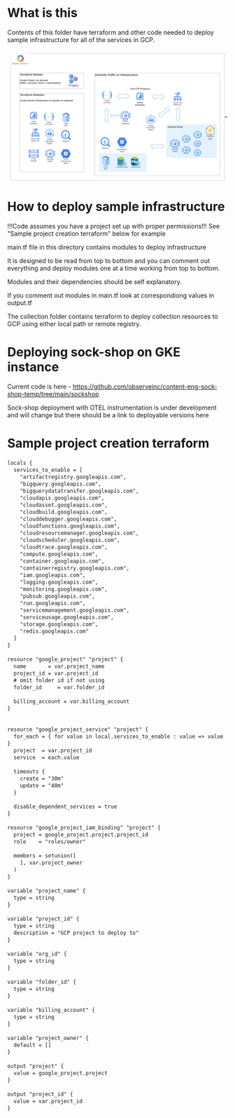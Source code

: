 # What is this
Contents of this folder have terraform and other code needed to deploy sample infrastructure for all of the services in GCP.

![Sample Infrastructure](./images/GCP_Sample_Infra.jpeg)

# How to deploy sample infrastructure

!!!Code assumes you have a project set up with proper permissions!!!
See "Sample project creation terraform" below for example

main.tf file in this directory contains modules to deploy infrastructure

It is designed to be read from top to bottom and you can comment out everything and deploy modules one at a time working from top to bottom.

Modules and their dependencies should be self explanatory.

If you comment out modules in main.tf look at correspondiong values in output.tf

The collection folder contains terraform to deploy collection resources to GCP using either local path or remote registry.


# Deploying sock-shop on GKE instance
Current code is here - https://github.com/observeinc/content-eng-sock-shop-temp/tree/main/sockshop

Sock-shop deployment with OTEL instrumentation is under development and will change but there should be a link to deployable versions here

# Sample project creation terraform
```
locals {
  services_to_enable = [
    "artifactregistry.googleapis.com",
    "bigquery.googleapis.com",
    "bigquerydatatransfer.googleapis.com",
    "cloudapis.googleapis.com",
    "cloudasset.googleapis.com",
    "cloudbuild.googleapis.com",
    "clouddebugger.googleapis.com",
    "cloudfunctions.googleapis.com",
    "cloudresourcemanager.googleapis.com",
    "cloudscheduler.googleapis.com",
    "cloudtrace.googleapis.com",
    "compute.googleapis.com",
    "container.googleapis.com",
    "containerregistry.googleapis.com",
    "iam.googleapis.com",
    "logging.googleapis.com",
    "monitoring.googleapis.com",
    "pubsub.googleapis.com",
    "run.googleapis.com",
    "servicemanagement.googleapis.com",
    "serviceusage.googleapis.com",
    "storage.googleapis.com",
    "redis.googleapis.com"
  ]
}

resource "google_project" "project" {
  name       = var.project_name
  project_id = var.project_id
  # omit folder id if not using
  folder_id     = var.folder_id

  billing_account = var.billing_account
}


resource "google_project_service" "project" {
  for_each = { for value in local.services_to_enable : value => value }
  project  = var.project_id
  service  = each.value

  timeouts {
    create = "30m"
    update = "40m"
  }

  disable_dependent_services = true
}

resource "google_project_iam_binding" "project" {
  project = google_project.project.project_id
  role    = "roles/owner"

  members = setunion([
    ], var.project_owner
  )
}

variable "project_name" {
  type = string
}

variable "project_id" {
  type = string
  description = "GCP project to deploy to"
}

variable "org_id" {
  type = string
}

variable "folder_id" {
  type = string
}

variable "billing_account" {
  type = string
}

variable "project_owner" {
  default = []
}

output "project" {
  value = google_project.project
}

output "project_id" {
  value = var.project_id
}

```

